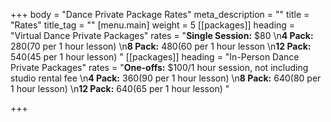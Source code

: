 +++
body = "Dance Private Package Rates"
meta_description = ""
title = "Rates"
title_tag = ""
[menu.main]
weight = 5
[[packages]]
heading = "Virtual Dance Private Packages"
rates = "**Single Session:** $80  \n**4 Pack:** $280 ($70 per 1 hour lesson)   \n**8 Pack:** $480 ($60 per 1 hour lesson  \n**12 Pack:** $540 ($45 per 1 hour lesson)  "
[[packages]]
heading = "In-Person Dance Private Packages"
rates = "**One-offs:** $100/1 hour session, not including studio rental fee  \n**4 Pack:** $360 ($90 per 1 hour lesson)   \n**8 Pack:** $640 ($80 per 1 hour lesson)  \n**12 Pack:** $640 ($65 per 1 hour lesson) "

+++
